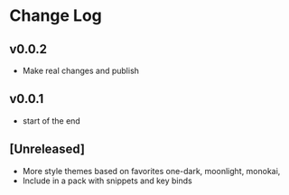 # Change Log

## v0.0.2

- Make real changes and publish

## v0.0.1

- start of the end

## [Unreleased]

- More style themes based on favorites one-dark, moonlight, monokai,
- Include in a pack with snippets and key binds
